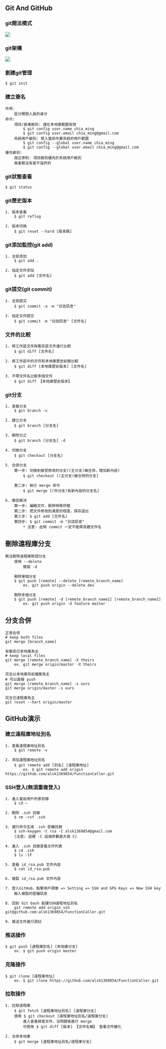 ## Git And GitHub


### git開法模式
![](Git_And_GitHub_Images/git開發模式.png)

### git架構
![](Git_And_GitHub_Images/git架構.png)

### 創建git管理
    $ git init

### 建立簽名
    作用:
        區分開發人員的身分
    命令:
        項目/倉庫級別: 僅在本地庫範圍有效
            $ git config user.name chia_ming
            $ git config user.email chia_ming@gmail.com
        系統用戶級別: 登入當前作業系統的用戶範圍
            $ git config --global user.name chia_ming
            $ git config --global user.email chia_ming@gmail.com
    優先級別:
        就近原則: 項目級別優先於系統用戶級別
        兩者都沒有是不容許的

### git狀態查看
    $ git status

### git歷史版本
    1. 版本查看
        $ git reflog

    2. 版本切換
        $ git reset --hard [版本碼]

### git添加監控(git add)
    1. 全部添加
        $ git add .

    2. 指定文件添加
        $ git add [文件名]

### git提交(git commit)
    1. 全部提交
        $ git commit -a -m "日誌訊息"

    2. 指定文件提交
        $ git commit -m "日誌訊息" [文件名]

### 文件的比較
    1. 將工作區文件與暫存區文件進行比較
        $ git diff [文件名]

    2. 將工作區中的文件和本地庫歷史紀錄比較
        $ git diff [本地庫歷史版本] [文件名]

    3. 不帶文件名比較多個文件
        $ git diff 【本地庫歷史版本】
        
### git分支
    1. 查看分支
        $ git branch -v

    2. 建立分支
        $ git branch [分支名]

    3. 刪除分之
        $ git branch [分支名] -d

    4. 切換分支
        $ git checkout [分支名]

    5. 合併分支
        第一步: 切換到接受修改的分支((主分支)被合併，增加新內容)
            $ git checkout [(主分支)被合併的分支]

        第二步: 執行 merge 命令
            $ git merge [(外分支)有新內容的分支名]

    6. 衝突解決
        第一步: 編輯文件，刪除特殊符號
        第二步: 把文件修改到滿意的程度，保存退出
        第三步: $ git add [文件名]
        第四步: $ git commit -m "日誌訊息"
            * 注意: 此時 commit 一定不能帶具體文件名

## 刪除遠程庫分支
    無法刪除遠程庫默認分支
        使用 --delete 
            簡寫 -d

        刪除單個分支
        $ git push [remote] --delete [remote_branch_name]
            ex. git push origin --delete dev
        
        刪除多個分支
        $ git push [remote] -d [remote_branch_name1] [remote_branch_name2]
            ex. git push origin -d feature master

## 分支合併
    正常合併
    # keep both files
    git merge [branch_name]

    有衝突已本地庫為主
    # keep local files
    git merge [remote_branch_name] -X theirs
        ex. git merge origin/master -X theirs

    完全以本地庫目前檔案為主
    # 可以直接 push
    git merge [remote_branch_name] -s ours
    git merge origin/master -s ours

    完全已遠程庫為主
    git reset --hart origin/master
    

## GitHub演示

### 建立遠程庫地址別名
    1. 查看遠程庫地址別名
        $ git remote -v

    2. 添加遠程庫地址別名
        $ git remote add [別名] [遠程庫地址]
            ex. $ git remote add origin https://github.com/alsk1369854/FunctionCaller.git

### SSH登入(無須重複登入)
    1. 進入當前用戶的家目錄
        $ cd ~

    2. 刪除 .ssh 目錄
        $ rm -rvf .ssh

    3. 運行命令生成 .ssh 密鑰目錄
        $ ssh-keygen -t rsa -C alsk1369854@gmail.com
        [注意: 這裡 -C 這個參數是大寫 C]

    4. 進入 .ssh 目錄查看文件列表
        $ cd .ssh
        $ ls -lF

    5. 查看 id_rsa.pub 文件內容
        $ cat id_rsa.pub

    6. 複製 id_rsa.pub 文件內容
    
	7. 登入GitHub，點擊用戶頭像 => Setting => SSH and GPG Keys => New SSH key
    	輸入複製的密鑰訊息

    8. 回到 Git bash 創建SSH遠程地址別名
        git remote add origin_ssh git@github.com:alsk1369854/FunctionCaller.git

    9. 推送文件進行測試


### 推送操作
    $ git push [遠程庫別名] [本地庫分支]
        ex. $ git push origin master

### 克隆操作
    $ git clone [遠程庫地址]
        ex. $ git clone https://github.com/alsk1369854/FunctionCaller.git

### 拉取操作
    1. 拉取遠程庫
        $ git fetch [遠程庫地址別名] [遠程庫分支]
        使用 $ git checkout [遠程庫地址別名/遠程庫分支]
            進入查看檢查文件，沒問題後進行 merge
            可使用 $ git diff [版本] 【文件名稱】 查看文件變化
    
    2. 合併本地庫
        $ git merge [遠程庫地址別名/遠程庫分支]